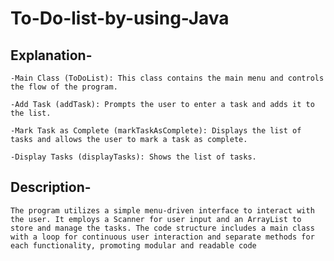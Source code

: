 # To-Do-list-by-using-Java
## Explanation-
    -Main Class (ToDoList): This class contains the main menu and controls the flow of the program.

    -Add Task (addTask): Prompts the user to enter a task and adds it to the list.

    -Mark Task as Complete (markTaskAsComplete): Displays the list of tasks and allows the user to mark a task as complete.

    -Display Tasks (displayTasks): Shows the list of tasks.

## Description-
    The program utilizes a simple menu-driven interface to interact with the user. It employs a Scanner for user input and an ArrayList to store and manage the tasks. The code structure includes a main class with a loop for continuous user interaction and separate methods for each functionality, promoting modular and readable code
